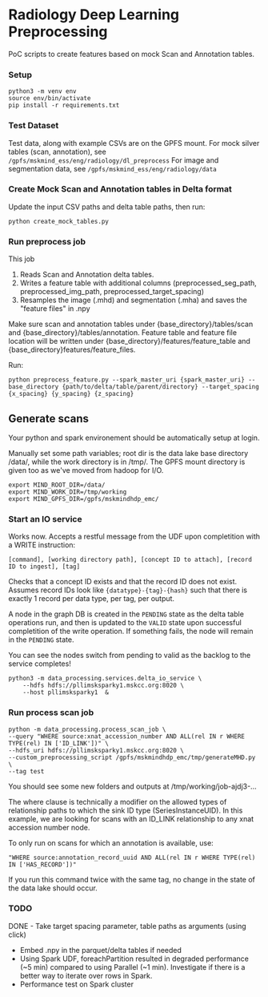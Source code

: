 # Radiology Deep Learning Preprocessing

PoC scripts to create features based on mock Scan and Annotation tables.

### Setup

```
python3 -m venv env
source env/bin/activate
pip install -r requirements.txt
```

### Test Dataset

Test data, along with example CSVs are on the GPFS mount.
For mock silver tables (scan, annotation), see `/gpfs/mskmind_ess/eng/radiology/dl_preprocess`
For image and segmentation data, see `/gpfs/mskmind_ess/eng/radiology/data`


### Create Mock Scan and Annotation tables in Delta format

Update the input CSV paths and delta table paths, then run:

```
python create_mock_tables.py
```


### Run preprocess job

This job
1. Reads Scan and Annotation delta tables.
2. Writes a feature table with additional columns (preprocessed_seg_path, preprocessed_img_path, preprocessed_target_spacing)
3. Resamples the image (.mhd) and segmentation (.mha) and saves the "feature files" in .npy

Make sure scan and annotation tables under {base_directory}/tables/scan and {base_directory}/tables/annotation.
Feature table and feature file location will be written under  {base_directory}/features/feature_table and {base_directory}features/feature_files.

Run:
```
python preprocess_feature.py --spark_master_uri {spark_master_uri} --base_directory {path/to/delta/table/parent/directory} --target_spacing {x_spacing} {y_spacing} {z_spacing}
```


## Generate scans
Your python and spark environement should be automatically setup at login.

Manually set some path variables; root dir is the data lake base directory /data/, while the work directory is in /tmp/.  The GPFS mount directory is given too as we've moved from hadoop for I/O.
```
export MIND_ROOT_DIR=/data/
export MIND_WORK_DIR=/tmp/working
export MIND_GPFS_DIR=/gpfs/mskmindhdp_emc/
```
### Start an IO service

Works now. Accepts a restful message from the UDF upon completition with a WRITE instruction:

`[command], [working directory path], [concept ID to attach], [record ID to ingest], [tag]`

Checks that a concept ID exists and that the record ID does not exist. Assumes record IDs look like `{datatype}-{tag}-{hash}` such that there is exactly 1 record per data type, per tag, per output.  

A node in the graph DB is created in the `PENDING` state as the delta table operations run, and then is updated to the `VALID` state upon successful completition of the write operation. If something fails, the node will remain in the `PENDING` state. 

You can see the nodes switch from pending to valid as the backlog to the service completes!
```
python3 -m data_processing.services.delta_io_service \
	--hdfs hdfs://pllimsksparky1.mskcc.org:8020 \
	--host pllimsksparky1  & 
```


### Run process scan job
```
python -m data_processing.process_scan_job \
--query "WHERE source:xnat_accession_number AND ALL(rel IN r WHERE TYPE(rel) IN ['ID_LINK'])" \
--hdfs_uri hdfs://pllimsksparky1.mskcc.org:8020 \
--custom_preprocessing_script /gpfs/mskmindhdp_emc/tmp/generateMHD.py \
--tag test
```
You should see some new folders and outputs at /tmp/working/job-ajdj3-...

The where clause is technically a modifier on the allowed types of relationship paths to which the sink ID type (SeriesInstanceUID).  In this example, we are looking for scans with an ID_LINK relationship to any xnat accession number node.

To only run on scans for which an annotation is available, use:
```
"WHERE source:annotation_record_uuid AND ALL(rel IN r WHERE TYPE(rel) IN ['HAS_RECORD'])"
```
If you run this command twice with the same tag, no change in the state of the data lake should occur.

### TODO

DONE - Take target spacing parameter, table paths as arguments (using click)
- Embed .npy in the parquet/delta tables if needed
- Using Spark UDF, foreachPartition resulted in degraded performance (~5 min) compared to using Parallel (~1 min). Investigate if there is a better way to iterate over rows in Spark.
- Performance test on Spark cluster
